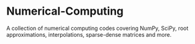 # Numerical-Computing
A collection of numerical computing codes covering NumPy, SciPy, root approximations, interpolations, sparse-dense matrices and more.
